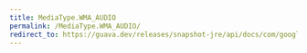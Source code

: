 ```yaml
---
title: MediaType.WMA_AUDIO
permalink: /MediaType.WMA_AUDIO/
redirect_to: https://guava.dev/releases/snapshot-jre/api/docs/com/google/common/net/MediaType.html#WMA_AUDIO
---
```

